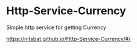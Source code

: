 # Http-Service-Currency
Simple http service for getting Currency

https://nitsbat.github.io/Http-Service-Currency/#/
